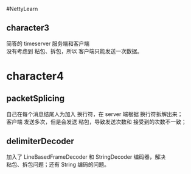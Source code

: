 #NettyLearn
## character3
简答的 timeserver 服务端和客户端  
没有考虑到 粘包、拆包，所以 客户端只能发送一次数据。  

# character4
## packetSplicing
自己在每个消息结尾人为加入 换行符，在 server 端根据 换行符拆解出来；  
客户端 发送多次，但是会发送 粘包，导致发送次数和 接受到的次数不一致；
## delimiterDecoder
加入了 LineBasedFrameDecoder 和 StringDecoder 编码器，解决  
粘包、拆包问题；还有 String 编码的问题。  